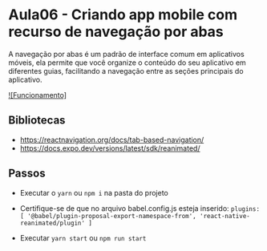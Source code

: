 # Aula06 - Criando app mobile com recurso de navegação por abas

  A navegação por abas é um padrão de interface comum em aplicativos móveis, ela permite que você organize o conteúdo do seu aplicativo em diferentes guias, facilitando a navegação entre as seções principais do aplicativo.

  [![Funcionamento]](https://reactnavigation.org/assets/navigators/tabs/bottom-tabs-demo.mov)

## Bibliotecas
  - https://reactnavigation.org/docs/tab-based-navigation/
  - https://docs.expo.dev/versions/latest/sdk/reanimated/

## Passos

  - Executar o `yarn` ou `npm i` na pasta do projeto
  - Certifique-se de que no arquivo babel.config.js esteja inserido: `plugins: [
      '@babel/plugin-proposal-export-namespace-from',
      'react-native-reanimated/plugin'
    ]`

  - Executar `yarn start` ou `npm run start`



  